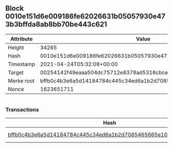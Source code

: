 ## Block 0010e151d6e009186fe62026631b05057930e473b3bffda8ab8bb70be443c621

Attribute | Value
--- | ---
Height | 34265
Hash | 0010e151d6e009186fe62026631b05057930e473b3bffda8ab8bb70be443c621
Timestamp | 2021-04-24T05:32:08+00:00
Target | 00254142f49eaaa504dc75712e8378ad5316cbcead634704b3734b6271167cc4
Merke root | bffb0c4b3e6a5d14184784c445c34ed6a1b2d7085465665e10a2fd2ec0566890
Nonce | 1623651711

```

```

### Transactions

Hash | Amount
--- | ---
[bffb0c4b3e6a5d14184784c445c34ed6a1b2d7085465665e10a2fd2ec0566890](bffb0c4b3e6a5d14184784c445c34ed6a1b2d7085465665e10a2fd2ec0566890.md) | 10.00000000 SKEPTI 
